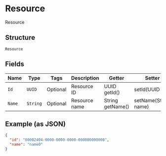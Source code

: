 
# Resource

Resource

## Structure

`Resource`

## Fields

| Name | Type | Tags | Description | Getter | Setter |
|  --- | --- | --- | --- | --- | --- |
| `Id` | `UUID` | Optional | Resource ID | UUID getId() | setId(UUID id) |
| `Name` | `String` | Optional | Resource name | String getName() | setName(String name) |

## Example (as JSON)

```json
{
  "id": "00002404-0000-0000-0000-000000000000",
  "name": "name0"
}
```


